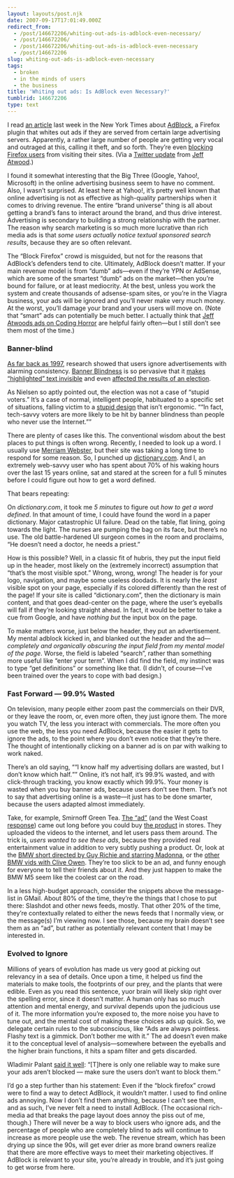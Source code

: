 ```yaml
---
layout: layouts/post.njk
date: 2007-09-17T17:01:49.000Z
redirect_from:
  - /post/146672206/whiting-out-ads-is-adblock-even-necessary/
  - /post/146672206/
  - /post/146672206/whiting-out-ads-is-adblock-even-necessary
  - /post/146672206
slug: whiting-out-ads-is-adblock-even-necessary
tags:
  - broken
  - in the minds of users
  - the business
title: 'Whiting out ads: Is AdBlock even Necessary?'
tumblrid: 146672206
type: text
---
```

<p>I read <a href="http://www.nytimes.com/2007/09/03/technology/03link.html?_r=2&amp;oref=slogin&amp;oref=slogin">an article</a> last week in the New York Times about <a href="https://addons.mozilla.org/en-US/firefox/addon/10">AdBlock</a>, a Firefox plugin that whites out ads if they are served from certain large advertising servers.  Apparently, a rather large number of people are getting very vocal and outraged at this, calling it theft, and so forth.  They&rsquo;re even <a href="http://whyfirefoxisblocked.com/">blocking Firefox users</a> from visiting their sites.  (Via a <a href="http://twitter.com/codinghorror/statuses/249767202">Twitter update</a> from <a href="http://codinghorror.com">Jeff Atwood</a>.)</p>

<p>I found it somewhat interesting that the Big Three (Google, Yahoo!, Microsoft) in the online advertising business seem to have no comment.  Also, I wasn&rsquo;t surprised.  At least here at Yahoo!, it&rsquo;s pretty well known that online advertising is not as effective as high-quality partnerships when it comes to driving revenue.  The entire &ldquo;brand universe&rdquo; thing is all about getting a brand&rsquo;s fans to interact around the brand, and thus drive interest.  Advertising is secondary to building a strong relationship with the partner.  The reason why search marketing is so much more lucrative than rich media ads is that <em>some users actually notice textual sponsored search results</em>, because they are so often relevant.</p>

<p>The &ldquo;Block Firefox&rdquo; crowd is misguided, but not for the reasons that AdBlock&rsquo;s defenders tend to cite.  Ultimately, AdBlock doesn&rsquo;t matter.  If your main revenue model is from &ldquo;dumb&rdquo; ads&mdash;even if they&rsquo;re YPN or AdSense, which are some of the smartest &ldquo;dumb&rdquo; ads on the market&mdash;then you&rsquo;re bound for failure, or at least mediocrity.  At the best, unless you work the system and create thousands of adsense-spam sites, or you&rsquo;re in the Viagra business, your ads will be ignored and you&rsquo;ll never make very much money.  At the worst, you&rsquo;ll damage your brand and your users will move on.  (Note that &ldquo;smart&rdquo; ads can potentially be much better.  I actually think that <a href="http://www.codinghorror.com/blog/archives/000893.html" title="How To Advertise on Your Blog Without (Completely) Selling Out">Jeff Atwoods ads on Coding Horror</a> are helpful fairly often&mdash;but I still don&rsquo;t see them most of the time.)</p>

<h3>Banner-blind</h3>

<p><a href="http://www.useit.com/alertbox/9709a.html">As far back as 1997</a>, research showed that users ignore advertisements with alarming consistency.  <a href="http://en.wikipedia.org/wiki/Banner_blindness">Banner Blindness</a> is so pervasive that it <a href="http://www.useit.com/alertbox/fancy-formatting.html">makes &ldquo;highlighted&rdquo; text invisible</a> and even <a href="http://www.useit.com/alertbox/banner-blindness-ballot-design.html">affected the results of an election</a>.</p>

<p>As Nielsen so aptly pointed out, the election was not a case of &ldquo;stupid voters.&rdquo;  It&rsquo;s a case of normal, intelligent people, habituated to a specific set of situations, falling victim to a <a href="http://www.useit.com/alertbox/banner-blindness.html">stupid design</a> that isn&rsquo;t ergonomic.  <q cite="http://www.useit.com/alertbox/banner-blindness-ballot-design.html">&ldquo;In fact, tech-savvy voters are more likely to be hit by banner blindness than people who never use the Internet.&rdquo;</q></p>

<p>There are plenty of cases like this.  The conventional wisdom about the best places to put things is often wrong.  Recently, I needed to look up a word.  I usually use <a href="http://m-w.com">Merriam Webster</a>, but their site was taking a long time to respond for some reason.  So, I punched up <a href="http://dictionary.com">dictionary.com</a>.  And I, an extremely web-savvy user who has spent about 70% of his waking hours over the last 15 years online, sat and stared at the screen for a full 5 minutes before I could figure out how to get a word defined.</p>

<p>That bears repeating:</p>

<p>On <em>dictionary.com</em>, it took me <em>5 minutes</em> to figure out <em>how to get a word defined</em>.  In that amount of time, I could have found the word in a paper dictionary.  Major catastrophic UI failure.  Dead on the table, flat lining, going towards the light.  The nurses are pumping the bag on its face, but there&rsquo;s no use.  The old battle-hardened UI surgeon comes in the room and proclaims, &ldquo;He doesn&rsquo;t need a doctor, he needs a priest.&rdquo;</p>

<p>How is this possible?  Well, in a classic fit of hubris, they put the input field up in the header, most likely on the (extremely incorrect) assumption that &ldquo;that&rsquo;s the most visible spot.&rdquo;  Wrong, wrong, wrong!  The header is for your logo, navigation, and maybe some useless doodads.  It is nearly the <em>least</em> visible spot on your page, especially if its colored differently than the rest of the page!   If your site is called &ldquo;dictionary.com&rdquo;, then the dictionary is main content, and that goes dead-center on the page, where the user&rsquo;s eyeballs will fall if they&rsquo;re looking straight ahead.  In fact, it would be better to take a cue from Google, and have <em>nothing but</em> the input box on the page.</p>

<p>To make matters worse, just below the header, they put an advertisement.  My mental adblock kicked in, and blanked out the header and the ad&mdash;<em>completely and organically obscuring the input field from my mental model of the page</em>.  Worse, the field is labeled &ldquo;search&rdquo;, rather than something more useful like &ldquo;enter your term&rdquo;.  When I did find the field, my instinct was to type &ldquo;get definitions&rdquo; or something like that.  (I didn&rsquo;t, of course&mdash;I&rsquo;ve been trained over the years to cope with bad design.)</p>

<h3>Fast Forward &mdash; 99.9% Wasted</h3>

<p>On television, many people either zoom past the commercials on their DVR, or they leave the room, or, even more often, they just ignore them.  The more you watch TV, the less you interact with commercials.  The more often you use the web, the less you need AdBlock, because the easier it gets to ignore the ads, to the point where you don&rsquo;t even notice that they&rsquo;re there.  The thought of intentionally clicking on a banner ad is on par with walking to work naked.</p>

<p>There&rsquo;s an old saying, &ldquo;<q>I know half my advertising dollars are wasted, but I don&rsquo;t know which half.</q>&rdquo;  Online, it&rsquo;s not half, it&rsquo;s 99.9% wasted, and with click-through tracking, you know exactly which 99.9%.  Your money is wasted when you buy banner ads, because users don&rsquo;t see them.  That&rsquo;s not to say that advertising online is a waste&mdash;it just has to be done smarter, because the users adapted almost immediately.</p>

<p>Take, for example, Smirnoff Green Tea.  <a href="http://www.youtube.com/watch?v=PTU2He2BIc0">The &ldquo;ad&rdquo;</a> (and the West Coast <a href="http://www.youtube.com/watch?v=GWzNiUXTh7E">response</a>) came out long before you could buy <a href="http://www.teapartay.com/">the product</a> in stores.  They uploaded the videos to the internet, and let users pass them around.  The trick is, <em>users wanted to see these ads</em>, because they provided real entertainment value in addition to very subtly pushing a product.  Or, look at the <a href="http://www.youtube.com/watch?v=srrbvNNUKrA">BMW short directed by Guy Richie and starring Madonna</a>, or the <a href="http://www.youtube.com/results?search_query=bmw+clive+owen&amp;search=Search">other BMW vids with Clive Owen</a>.  They&rsquo;re too slick to be an ad, and funny enough for everyone to tell their friends about it.  And they just happen to make the BMW M5 seem like the coolest car on the road.</p>

<p>In a less high-budget approach, consider the snippets above the message-list in GMail.  About 80% of the time, they&rsquo;re the things that I chose to put there: Slashdot and other news feeds, mostly.  That other 20% of the time, they&rsquo;re contextually related to either the news feeds that I normally view, or the message(s) I&rsquo;m viewing now.  I see those, because my brain doesn&rsquo;t see them as an &ldquo;ad&rdquo;, but rather as potentially relevant content that I may be interested in.</p>

<h3>Evolved to Ignore</h3>

<p>Millions of years of evolution has made us very good at picking out relevancy in a sea of details.  Once upon a time, it helped us find the materials to make tools, the footprints of our prey, and the plants that were edible.  Even as you read this sentence, yuor brain will likely skip right over the spelling error, since it doesn&rsquo;t matter.  A human only has so much attention and mental energy, and survival depends upon the judicious use of it.  The more information you&rsquo;re exposed to, the more noise you have to tune out, and the mental cost of making these choices ads up quick.  So, we delegate certain rules to the subconscious, like &ldquo;Ads are always pointless. Flashy text is a gimmick. Don&rsquo;t bother me with it.&rdquo;  The ad doesn&rsquo;t even make it to the conceptual level of analysis&mdash;somewhere between the eyeballs and the higher brain functions, it hits a spam filter and gets discarded.</p>

<p>Wladimir Palant <a href="http://adblockplus.org/blog/mozilla-hurting-google-by-recommending-adblock-plus">said it well</a>: <q>[T]here is only one reliable way to make sure your ads aren&rsquo;t blocked — make sure the users don&rsquo;t want to block them.</q></p>

<p>I&rsquo;d go a step further than his statement: Even if the &ldquo;block firefox&rdquo; crowd were to find a way to detect AdBlock, it wouldn&rsquo;t matter.  I used to find online ads annoying.  Now I don&rsquo;t find them anything, because I can&rsquo;t see them, and as such, I&rsquo;ve never felt a need to install AdBlock.  (The occasional rich-media ad that breaks the page layout does annoy the piss out of me, though.)  There will never be a way to block users who ignore ads, and the percentage of people who are completely blind to ads will continue to increase as more people use the web.  The revenue stream, which has been drying up since the 90s, will get ever drier as more brand owners realize that there are more effective ways to meet their marketing objectives.  If AdBlock is relevant to your site, you&rsquo;re already in trouble, and it&rsquo;s just going to get worse from here.</p>
